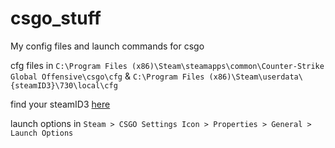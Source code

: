 # csgo_stuff
My config files and launch commands for csgo

cfg files in `C:\Program Files (x86)\Steam\steamapps\common\Counter-Strike Global Offensive\csgo\cfg` & `C:\Program Files (x86)\Steam\userdata\{steamID3}\730\local\cfg`

find your steamID3 [here](https://steamid.io/lookup)

launch options in `Steam > CSGO Settings Icon > Properties > General > Launch Options`
